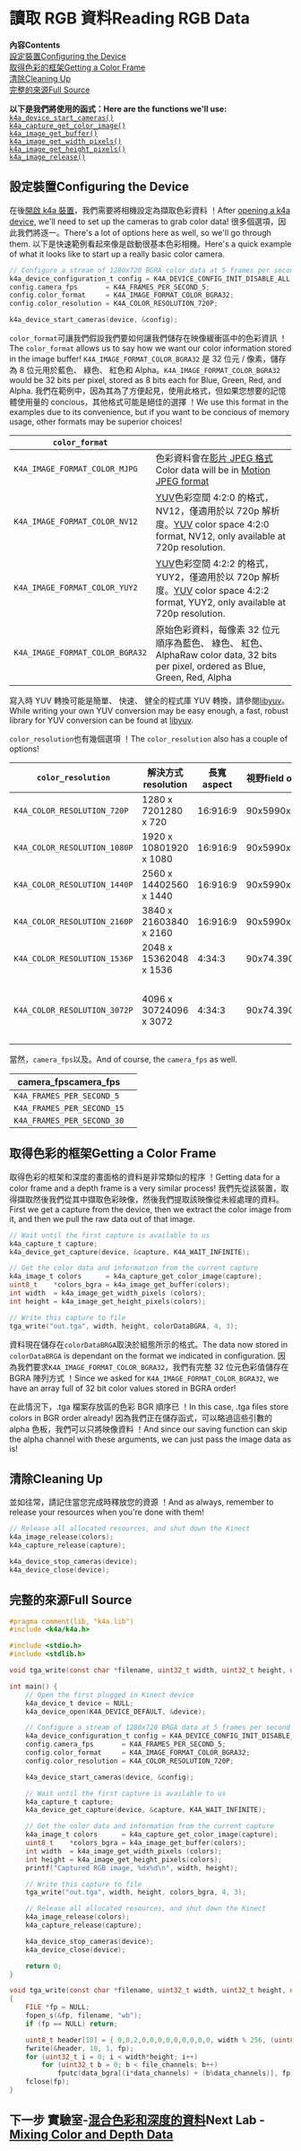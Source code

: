 # <a name="reading-rgb-data"></a><span data-ttu-id="f2a35-101">讀取 RGB 資料</span><span class="sxs-lookup"><span data-stu-id="f2a35-101">Reading RGB Data</span></span>

<span data-ttu-id="f2a35-102">**內容**</span><span class="sxs-lookup"><span data-stu-id="f2a35-102">**Contents**</span></span>  
[<span data-ttu-id="f2a35-103">設定裝置</span><span class="sxs-lookup"><span data-stu-id="f2a35-103">Configuring the Device</span></span>](#Configuring-the-Device)  
[<span data-ttu-id="f2a35-104">取得色彩的框架</span><span class="sxs-lookup"><span data-stu-id="f2a35-104">Getting a Color Frame</span></span>](#Getting-a-Color-Frame)  
[<span data-ttu-id="f2a35-105">清除</span><span class="sxs-lookup"><span data-stu-id="f2a35-105">Cleaning Up</span></span>](#Cleaning-Up)  
[<span data-ttu-id="f2a35-106">完整的來源</span><span class="sxs-lookup"><span data-stu-id="f2a35-106">Full Source</span></span>](#Full-Source)  

<span data-ttu-id="f2a35-107">**以下是我們將使用的函式：**</span><span class="sxs-lookup"><span data-stu-id="f2a35-107">**Here are the functions we'll use:**</span></span>  
[`k4a_device_start_cameras()`](https://review.docs.microsoft.com/en-us/azurekinect/api/k4a-device-start-cameras)  
[`k4a_capture_get_color_image()`](https://review.docs.microsoft.com/en-us/azurekinect/api/k4a-capture-get-color-image)  
[`k4a_image_get_buffer()`](https://review.docs.microsoft.com/en-us/azurekinect/api/k4a-image-get-buffer)  
[`k4a_image_get_width_pixels()`](https://review.docs.microsoft.com/en-us/azurekinect/api/k4a-image-get-width-pixels)  
[`k4a_image_get_height_pixels()`](https://review.docs.microsoft.com/en-us/azurekinect/api/k4a-image-get-height-pixels)  
[`k4a_image_release()`](https://review.docs.microsoft.com/en-us/azurekinect/api/k4a-image-release) 

## <a name="configuring-the-device"></a><span data-ttu-id="f2a35-108">設定裝置</span><span class="sxs-lookup"><span data-stu-id="f2a35-108">Configuring the Device</span></span>

<span data-ttu-id="f2a35-109">在後[開啟 k4a 裝置]()，我們需要將相機設定為擷取色彩資料 ！</span><span class="sxs-lookup"><span data-stu-id="f2a35-109">After [opening a k4a device](), we'll need to set up the cameras to grab color data!</span></span> <span data-ttu-id="f2a35-110">很多個選項，因此我們將逐一。</span><span class="sxs-lookup"><span data-stu-id="f2a35-110">There's a lot of options here as well, so we'll go through them.</span></span> <span data-ttu-id="f2a35-111">以下是快速範例看起來像是啟動很基本色彩相機。</span><span class="sxs-lookup"><span data-stu-id="f2a35-111">Here's a quick example of what it looks like to start up a really basic color camera.</span></span>

```C
// Configure a stream of 1280x720 BGRA color data at 5 frames per second
k4a_device_configuration_t config = K4A_DEVICE_CONFIG_INIT_DISABLE_ALL;
config.camera_fps       = K4A_FRAMES_PER_SECOND_5;
config.color_format     = K4A_IMAGE_FORMAT_COLOR_BGRA32;
config.color_resolution = K4A_COLOR_RESOLUTION_720P;

k4a_device_start_cameras(device, &config);
```

<span data-ttu-id="f2a35-112">`color_format`可讓我們假設我們要如何讓我們儲存在映像緩衝區中的色彩資訊 ！</span><span class="sxs-lookup"><span data-stu-id="f2a35-112">The `color_format` allows us to say how we want our color information stored in the image buffer!</span></span> <span data-ttu-id="f2a35-113">`K4A_IMAGE_FORMAT_COLOR_BGRA32` 是 32 位元 / 像素，儲存為 8 位元用於藍色、 綠色、 紅色和 Alpha。</span><span class="sxs-lookup"><span data-stu-id="f2a35-113">`K4A_IMAGE_FORMAT_COLOR_BGRA32` would be 32 bits per pixel, stored as 8 bits each for Blue, Green, Red, and Alpha.</span></span> <span data-ttu-id="f2a35-114">我們在範例中，因為其為了方便起見，使用此格式，但如果您想要的記憶體使用量的 concious，其他格式可能是絕佳的選擇 ！</span><span class="sxs-lookup"><span data-stu-id="f2a35-114">We use this format in the examples due to its convenience, but if you want to be concious of memory usage, other formats may be superior choices!</span></span>

|`color_format`||
|--------------|-----------|
|`K4A_IMAGE_FORMAT_COLOR_MJPG`|<span data-ttu-id="f2a35-115">色彩資料會在[影片 JPEG 格式](https://en.wikipedia.org/wiki/Motion_JPEG)</span><span class="sxs-lookup"><span data-stu-id="f2a35-115">Color data will be in [Motion JPEG format](https://en.wikipedia.org/wiki/Motion_JPEG)</span></span>|
|`K4A_IMAGE_FORMAT_COLOR_NV12`|<span data-ttu-id="f2a35-116">[YUV](https://en.wikipedia.org/wiki/YUV)色彩空間 4:2:0 的格式，NV12，僅適用於以 720p 解析度。</span><span class="sxs-lookup"><span data-stu-id="f2a35-116">[YUV](https://en.wikipedia.org/wiki/YUV) color space 4:2:0 format, NV12, only available at 720p resolution.</span></span>|
|`K4A_IMAGE_FORMAT_COLOR_YUY2`|<span data-ttu-id="f2a35-117">[YUV](https://en.wikipedia.org/wiki/YUV)色彩空間 4:2:2 的格式，YUY2，僅適用於以 720p 解析度。</span><span class="sxs-lookup"><span data-stu-id="f2a35-117">[YUV](https://en.wikipedia.org/wiki/YUV) color space 4:2:2 format, YUY2, only available at 720p resolution.</span></span>|
|`K4A_IMAGE_FORMAT_COLOR_BGRA32`|<span data-ttu-id="f2a35-118">原始色彩資料，每像素 32 位元順序為藍色、 綠色、 紅色、 Alpha</span><span class="sxs-lookup"><span data-stu-id="f2a35-118">Raw color data, 32 bits per pixel, ordered as Blue, Green, Red, Alpha</span></span>|

<span data-ttu-id="f2a35-119">寫入時 YUV 轉換可能是簡單、 快速、 健全的程式庫 YUV 轉換，請參閱[libyuv](https://chromium.googlesource.com/libyuv/libyuv/)。</span><span class="sxs-lookup"><span data-stu-id="f2a35-119">While writing your own YUV conversion may be easy enough, a fast, robust library for YUV conversion can be found at [libyuv](https://chromium.googlesource.com/libyuv/libyuv/).</span></span>

<span data-ttu-id="f2a35-120">`color_resolution`也有幾個選項 ！</span><span class="sxs-lookup"><span data-stu-id="f2a35-120">The `color_resolution` also has a couple of options!</span></span>

|`color_resolution`|<span data-ttu-id="f2a35-121">解決方式</span><span class="sxs-lookup"><span data-stu-id="f2a35-121">resolution</span></span>|<span data-ttu-id="f2a35-122">長寬</span><span class="sxs-lookup"><span data-stu-id="f2a35-122">aspect</span></span>|<span data-ttu-id="f2a35-123">視野</span><span class="sxs-lookup"><span data-stu-id="f2a35-123">field of view</span></span>| |
|------------------|----------|------|-------------|-|
|`K4A_COLOR_RESOLUTION_720P`  | <span data-ttu-id="f2a35-124">1280 x 720</span><span class="sxs-lookup"><span data-stu-id="f2a35-124">1280 x 720</span></span>  | <span data-ttu-id="f2a35-125">16:9</span><span class="sxs-lookup"><span data-stu-id="f2a35-125">16:9</span></span> | <span data-ttu-id="f2a35-126">90x59</span><span class="sxs-lookup"><span data-stu-id="f2a35-126">90x59</span></span>
|`K4A_COLOR_RESOLUTION_1080P` | <span data-ttu-id="f2a35-127">1920 x 1080</span><span class="sxs-lookup"><span data-stu-id="f2a35-127">1920 x 1080</span></span> | <span data-ttu-id="f2a35-128">16:9</span><span class="sxs-lookup"><span data-stu-id="f2a35-128">16:9</span></span> | <span data-ttu-id="f2a35-129">90x59</span><span class="sxs-lookup"><span data-stu-id="f2a35-129">90x59</span></span>
|`K4A_COLOR_RESOLUTION_1440P` | <span data-ttu-id="f2a35-130">2560 x 1440</span><span class="sxs-lookup"><span data-stu-id="f2a35-130">2560 x 1440</span></span> | <span data-ttu-id="f2a35-131">16:9</span><span class="sxs-lookup"><span data-stu-id="f2a35-131">16:9</span></span> | <span data-ttu-id="f2a35-132">90x59</span><span class="sxs-lookup"><span data-stu-id="f2a35-132">90x59</span></span>
|`K4A_COLOR_RESOLUTION_2160P` | <span data-ttu-id="f2a35-133">3840 x 2160</span><span class="sxs-lookup"><span data-stu-id="f2a35-133">3840 x 2160</span></span> | <span data-ttu-id="f2a35-134">16:9</span><span class="sxs-lookup"><span data-stu-id="f2a35-134">16:9</span></span> | <span data-ttu-id="f2a35-135">90x59</span><span class="sxs-lookup"><span data-stu-id="f2a35-135">90x59</span></span>
|`K4A_COLOR_RESOLUTION_1536P` | <span data-ttu-id="f2a35-136">2048 x 1536</span><span class="sxs-lookup"><span data-stu-id="f2a35-136">2048 x 1536</span></span> | <span data-ttu-id="f2a35-137">4:3</span><span class="sxs-lookup"><span data-stu-id="f2a35-137">4:3</span></span>  | <span data-ttu-id="f2a35-138">90x74.3</span><span class="sxs-lookup"><span data-stu-id="f2a35-138">90x74.3</span></span> 
|`K4A_COLOR_RESOLUTION_3072P` | <span data-ttu-id="f2a35-139">4096 x 3072</span><span class="sxs-lookup"><span data-stu-id="f2a35-139">4096 x 3072</span></span> | <span data-ttu-id="f2a35-140">4:3</span><span class="sxs-lookup"><span data-stu-id="f2a35-140">4:3</span></span>  | <span data-ttu-id="f2a35-141">90x74.3</span><span class="sxs-lookup"><span data-stu-id="f2a35-141">90x74.3</span></span> | <span data-ttu-id="f2a35-142">最大畫面播放速率 15。</span><span class="sxs-lookup"><span data-stu-id="f2a35-142">Max framerate 15.</span></span>

<span data-ttu-id="f2a35-143">當然，`camera_fps`以及。</span><span class="sxs-lookup"><span data-stu-id="f2a35-143">And of course, the `camera_fps` as well.</span></span>

|<span data-ttu-id="f2a35-144">camera_fps</span><span class="sxs-lookup"><span data-stu-id="f2a35-144">camera_fps</span></span>||
|--|--|
|`K4A_FRAMES_PER_SECOND_5`
|`K4A_FRAMES_PER_SECOND_15`
|`K4A_FRAMES_PER_SECOND_30`

## <a name="getting-a-color-frame"></a><span data-ttu-id="f2a35-145">取得色彩的框架</span><span class="sxs-lookup"><span data-stu-id="f2a35-145">Getting a Color Frame</span></span>

<span data-ttu-id="f2a35-146">取得色彩的框架和深度的畫面格的資料是非常類似的程序 ！</span><span class="sxs-lookup"><span data-stu-id="f2a35-146">Getting data for a color frame and a depth frame is a very similar process!</span></span> <span data-ttu-id="f2a35-147">我們先從該裝置，取得擷取然後我們從其中擷取色彩映像，然後我們提取該映像從未經處理的資料。</span><span class="sxs-lookup"><span data-stu-id="f2a35-147">First we get a capture from the device, then we extract the color image from it, and then we pull the raw data out of that image.</span></span>

```C
// Wait until the first capture is available to us
k4a_capture_t capture;
k4a_device_get_capture(device, &capture, K4A_WAIT_INFINITE);

// Get the color data and information from the current capture
k4a_image_t colors      = k4a_capture_get_color_image(capture);
uint8_t    *colors_bgra = k4a_image_get_buffer(colors);
int width  = k4a_image_get_width_pixels (colors);
int height = k4a_image_get_height_pixels(colors);

// Write this capture to file
tga_write("out.tga", width, height, colorDataBGRA, 4, 3);
```

<span data-ttu-id="f2a35-148">資料現在儲存在`colorDataBRGA`取決於組態所示的格式。</span><span class="sxs-lookup"><span data-stu-id="f2a35-148">The data now stored in `colorDataBRGA` is dependant on the format we indicated in configuration.</span></span> <span data-ttu-id="f2a35-149">因為我們要求`K4A_IMAGE_FORMAT_COLOR_BGRA32`，我們有完整 32 位元色彩值儲存在 BGRA 陣列方式 ！</span><span class="sxs-lookup"><span data-stu-id="f2a35-149">Since we asked for `K4A_IMAGE_FORMAT_COLOR_BGRA32`, we have an array full of 32 bit color values stored in BGRA order!</span></span>

<span data-ttu-id="f2a35-150">在此情況下，.tga 檔案存放區的色彩 BGR 順序已 ！</span><span class="sxs-lookup"><span data-stu-id="f2a35-150">In this case, .tga files store colors in BGR order already!</span></span> <span data-ttu-id="f2a35-151">因為我們正在儲存函式，可以略過這些引數的 alpha 色板，我們可以只將映像資料 ！</span><span class="sxs-lookup"><span data-stu-id="f2a35-151">And since our saving function can skip the alpha channel with these arguments, we can just pass the image data as is!</span></span>

## <a name="cleaning-up"></a><span data-ttu-id="f2a35-152">清除</span><span class="sxs-lookup"><span data-stu-id="f2a35-152">Cleaning Up</span></span>

<span data-ttu-id="f2a35-153">並如往常，請記住當您完成時釋放您的資源 ！</span><span class="sxs-lookup"><span data-stu-id="f2a35-153">And as always, remember to release your resources when you're done with them!</span></span>
```C
// Release all allocated resources, and shut down the Kinect
k4a_image_release(colors);
k4a_capture_release(capture);

k4a_device_stop_cameras(device);
k4a_device_close(device);
```

## <a name="full-source"></a><span data-ttu-id="f2a35-154">完整的來源</span><span class="sxs-lookup"><span data-stu-id="f2a35-154">Full Source</span></span>

```C
#pragma comment(lib, "k4a.lib")
#include <k4a/k4a.h>

#include <stdio.h>
#include <stdlib.h>

void tga_write(const char *filename, uint32_t width, uint32_t height, uint8_t *data_bgra, uint8_t data_channels, uint8_t file_channels);

int main() {
    // Open the first plugged in Kinect device
    k4a_device_t device = NULL;
    k4a_device_open(K4A_DEVICE_DEFAULT, &device);

    // Configure a stream of 1280x720 BRGA data at 5 frames per second
    k4a_device_configuration_t config = K4A_DEVICE_CONFIG_INIT_DISABLE_ALL;
    config.camera_fps       = K4A_FRAMES_PER_SECOND_5;
    config.color_format     = K4A_IMAGE_FORMAT_COLOR_BGRA32;
    config.color_resolution = K4A_COLOR_RESOLUTION_720P;

    k4a_device_start_cameras(device, &config);

    // Wait until the first capture is available to us
    k4a_capture_t capture;
    k4a_device_get_capture(device, &capture, K4A_WAIT_INFINITE);

    // Get the color data and information from the current capture
    k4a_image_t colors      = k4a_capture_get_color_image(capture);
    uint8_t    *colors_bgra = k4a_image_get_buffer(colors);
    int width  = k4a_image_get_width_pixels (colors);
    int height = k4a_image_get_height_pixels(colors);
    printf("Captured RGB image, %dx%d\n", width, height);

    // Write this capture to file
    tga_write("out.tga", width, height, colors_bgra, 4, 3);

    // Release all allocated resources, and shut down the Kinect
    k4a_image_release(colors);
    k4a_capture_release(capture);

    k4a_device_stop_cameras(device);
    k4a_device_close(device);

    return 0;
}

void tga_write(const char *filename, uint32_t width, uint32_t height, uint8_t *data_bgra, uint8_t data_channels, uint8_t file_channels)
{
    FILE *fp = NULL;
    fopen_s(&fp, filename, "wb");
    if (fp == NULL) return;

    uint8_t header[18] = { 0,0,2,0,0,0,0,0,0,0,0,0, width % 256, (uint8_t)(width / 256), height % 256, (uint8_t)(height / 256), file_channels * 8u, 0x20 };
    fwrite(&header, 18, 1, fp);
    for (uint32_t i = 0; i < width*height; i++)
        for (uint32_t b = 0; b < file_channels; b++)
            fputc(data_bgra[(i*data_channels) + (b%data_channels)], fp);
    fclose(fp);
}
```

## <a name="next-lab---mixing-color-and-depth-datamixdepthandrgbmd"></a><span data-ttu-id="f2a35-155">下一步 實驗室-[混合色彩和深度的資料](MixDepthAndRGB.md)</span><span class="sxs-lookup"><span data-stu-id="f2a35-155">Next Lab - [Mixing Color and Depth Data](MixDepthAndRGB.md)</span></span>